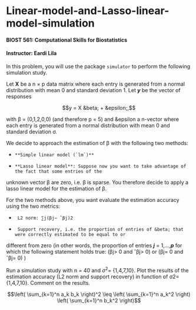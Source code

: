 # Linear-model-and-Lasso-linear-model-simulation

#### BIOST 561: Computational Skills for Biostatistics
#### Instructor: Eardi Lila

In this problem, you will use the package `simulator` to perform the following simulation study.

Let **X** be a n &times; p data matrix where each entry is generated from a normal distribution with mean 0 and
standard deviation 1. Let ***y*** be the vector of responses

$$y = X &beta; + &epsilon;,$$

with &beta; = (0,1,2,0,0) (and therefore p = 5) and &epsilon a n-vector where each entry is generated from a normal
distribution with mean 0 and standard deviation &sigma;.

We decide to approach the estimation of &beta; with the following two methods:

-     **Simple linear model (`lm`)**

-     **Lasso linear model**: Suppose now you want to take advantage of the fact that some entries of the
unknown vector &beta; are zero, i.e. &beta; is sparse. You therefore decide to apply a lasso linear model for the
estimation of &beta;. 


For the two methods above, you want evaluate the estimation accuracy using the two metrics:
-      L2 norm: ∑j(βj− ˆβj)2

-      Support recovery, i.e. the proportion of entries of &beta; that were correctly estimated to be equal to or
different from zero (in other words, the proportion of entries ***j*** = 1,...,***p*** for which the following
statement holds true: (βj> 0 and ˆβj> 0) or (βj= 0 and ˆβj= 0) )

Run a simulation study with n = 40 and $\sigma^2$= {1,4,7,10}. Plot the results of the estimation accuracy (L2
norm and support recovery) in function of σ2= {1,4,7,10}.
Comment on the results.

$$\left( \sum_{k=1}^n a_k b_k \right)^2 \leq \left( \sum_{k=1}^n a_k^2 \right) \left( \sum_{k=1}^n b_k^2 \right)$$
